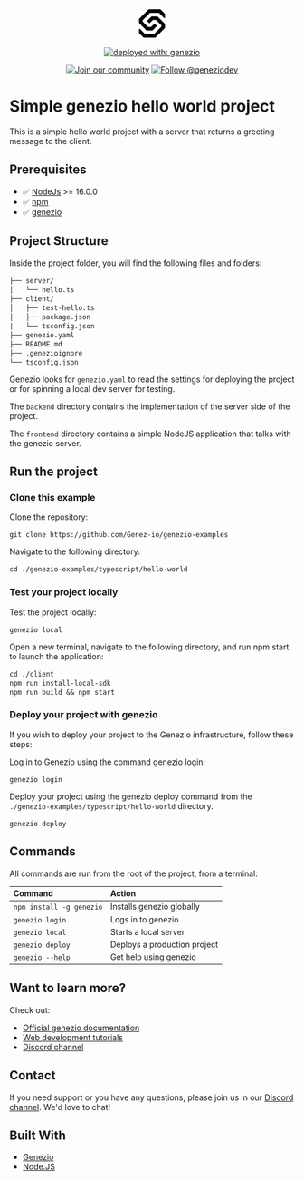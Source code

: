 <div align="center"> <a href="https://genezio.com/"></a>
<img alt="genezio logo" src="https://github.com/genez-io/graphics/raw/HEAD/svg/Icon_Genezio_Black.svg" style="max-height: 50px;">

</div>

<div align="center">

[![deployed with: genezio](https://img.shields.io/badge/deployed_with-genezio-6742c1.svg?labelColor=62C353&style=flat)](https://github.com/genez-io/genezio)

[![Join our community](https://img.shields.io/discord/1024296197575422022?style=social&label=Join%20our%20community%20&logo=discord&labelColor=6A7EC2)](https://discord.gg/uc9H5YKjXv)
[![Follow @geneziodev](https://img.shields.io/twitter/url/https/twitter.com/geneziodev.svg?style=social&label=Follow%20%40geneziodev)](https://twitter.com/geneziodev)

</div>

# Simple genezio hello world project 
This is a simple hello world project with a server that returns a greeting message to the client.

## Prerequisites
- ✅ [NodeJs](https://nodejs.org) >= 16.0.0
- ✅ [npm](https://www.npmjs.com/)
- ✅ [genezio](https://genezio.com/)

## Project Structure

Inside the project folder, you will find the following files and folders:

```
├── server/
│   └── hello.ts
├── client/
│   ├── test-hello.ts
│   ├── package.json
|   └── tsconfig.json
├── genezio.yaml
├── README.md
├── .genezioignore
└── tsconfig.json
```

Genezio looks for `genezio.yaml` to read the settings for deploying the project or for spinning a local dev server for testing.

The `backend` directory contains the implementation of the server side of the project.

The `frontend` directory contains a simple NodeJS application that talks with the genezio server.

## Run the project

### Clone this example

Clone the repository:

```
git clone https://github.com/Genez-io/genezio-examples
```

Navigate to the following directory:
```
cd ./genezio-examples/typescript/hello-world
```

### Test your project locally

Test the project locally:
```
genezio local
```

Open a new terminal, navigate to the following directory, and run npm start to launch the application:
```
cd ./client
npm run install-local-sdk
npm run build && npm start
```

### Deploy your project with genezio

If you wish to deploy your project to the Genezio infrastructure, follow these steps:

Log in to Genezio using the command genezio login:
```
genezio login
```

Deploy your project using the genezio deploy command from the ``./genezio-examples/typescript/hello-world`` directory.
```
genezio deploy
```


## Commands

All commands are run from the root of the project, from a terminal:

| Command                   | Action                                           |
| :------------------------ | :----------------------------------------------- |
| `npm install -g genezio`  | Installs genezio globally                        |
| `genezio login`           | Logs in to genezio                               |
| `genezio local`           | Starts a local server                            |
| `genezio deploy`          | Deploys a production project                     |
| `genezio --help`          | Get help using genezio                           |


## Want to learn more?

Check out:
- [Official genezio documentation](https://genezio.com/docs)
- [Web development tutorials](https://genezio.com/blog)
- [Discord channel](https://discord.gg/uc9H5YKjXv)


## Contact

If you need support or you have any questions, please join us in our [Discord channel](). We'd love to chat!

## Built With
- [Genezio](https://genezio.com/)
- [Node.JS](https://nodejs.org/en/)
